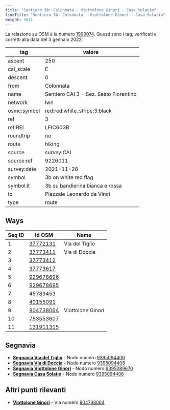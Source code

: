 ```yaml
---
title: "Sentiero 3b: Colonnata - Viottolone Ginori - Casa Solatio"
linkTitle: "Sentiero 3b: Colonnata - Viottolone Ginori - Casa Solatio"
weight: 5031
---
```


La relazione su OSM è la numero [1999074]. Questi sono i tag, verificati e corretti alla data del 3 gennaio 2022:

| tag         | valore                                    |
|-------------|-------------------------------------------|
| ascent      | 250                                       |
| cai_scale   | E                                         |
| descent     | 0                                         |
| from        | Colonnata                                 |
| name        | Sentiero CAI 3 - Sez. Sesto Fiorentino    |
| network     | lwn                                       |
| osmc:symbol | red:red:white_stripe:3:black              |
| ref         | 3                                         |
| ref:REI     | LFIC603B                                  |
| roundtrip   | no                                        |
| route       | hiking                                    |
| source      | survey:CAI                                |
| source:ref  | 9226011                                   |
| survey:date | 2021-11-28                                |
| symbol      | 3b on white red flag                      |
| symbol:it   | 3b su bandierina bianca e rossa           |
| to          | Piazzale Leonardo da Vinci                |
| type        | route                                     |

## Ways

| Seq ID | Id OSM       | Name                  |
|--------|--------------|-----------------------|
|  1     |  [37772131]  | Via del Tiglio        |
|  2     |  [37773411]  | Via di Doccia         |
|  3     |  [37773412]  |                       |
|  4     |  [37773617]  |                       |
|  5     |  [929678696] |                       |
|  6     |  [929678695] |                       |
|  7     |  [45789453]  |                       |
|  8     |  [40155091]  |                       |
|  9     |  [904738064] | Viottolone Ginori     |
| 10     |  [783553607] |                       |
| 11     |  [131911315] |                       |

## Segnavia

- **[Segnavia Via del Tiglio]** - Nodo numero [9395094409]
- **[Segnavia Via di Doccia]** - Nodo numero [9395094408]
- **[Segnavia Viottolone Ginori]** - Nodo numero [9395089670]
- **[Segnavia Casa Solatio]** - Nodo numero [9395094406]


## Altri punti rilevanti

- **[Viottolone Ginori]** - Via numero [904738064]

[1999074]:https://www.openstreetmap.org/relation/1999074

[37772131]:https://www.openstreetmap.org/way/37772131
[37773411]:https://www.openstreetmap.org/way/37773411
[37773412]:https://www.openstreetmap.org/way/37773412
[37773617]:https://www.openstreetmap.org/way/37773617
[929678696]:https://www.openstreetmap.org/way/929678696
[929678695]:https://www.openstreetmap.org/way/929678695
[45789453]:https://www.openstreetmap.org/way/45789453
[40155091]:https://www.openstreetmap.org/way/40155091
[904738064]:https://www.openstreetmap.org/way/904738064
[783553607]:https://www.openstreetmap.org/way/783553607
[131911315]:https://www.openstreetmap.org/way/131911315

[Segnavia Via del Tiglio]:https://commons.wikimedia.org/wiki/File:Segnavia_sentiero_3_-_Via_del_Tiglio_-_Monte_Morello.jpg
[Segnavia Via di Doccia]:https://commons.wikimedia.org/wiki/File:Segnavia_sentiero_3_-_Via_di_Doccia_-_Monte_Morello.jpg
[Segnavia Viottolone Ginori]:https://commons.wikimedia.org/wiki/File:Segnavia_sentiero_3b_-_Viottolone_Ginori_-_Monte_Morello.jpg
[Segnavia Casa Solatio]:https://commons.wikimedia.org/wiki/File:Segnavia_sentiero_3_-_Casa_Solatio_-_Monte_Morello.jpg

[Viottolone Ginori]:https://commons.wikimedia.org/wiki/File:Sentiero_CAI_3b_-_Viottolone_Ginori.jpg

[9395094409]:https://www.openstreetmap.org/node/9395094409
[9395094408]:https://www.openstreetmap.org/node/9395094408
[9395094406]:https://www.openstreetmap.org/node/9395094406
[9395089670]:https://www.openstreetmap.org/node/9395089670